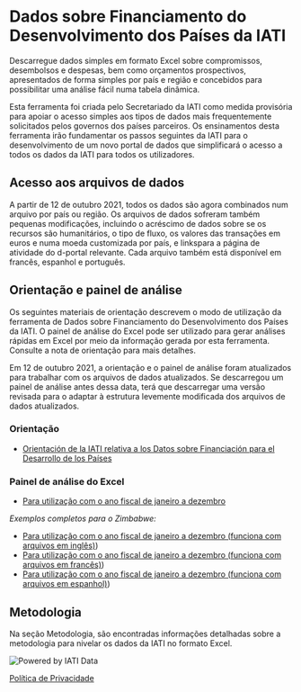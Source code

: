 # Dados sobre Financiamento do Desenvolvimento dos Países da IATI

Descarregue dados simples em formato Excel sobre compromissos, desembolsos e despesas, bem como orçamentos prospectivos, apresentados de forma simples por país e região e concebidos para possibilitar uma análise fácil numa tabela dinâmica.

Esta ferramenta foi criada pelo Secretariado da IATI como medida provisória para apoiar o acesso simples aos tipos de dados mais frequentemente solicitados pelos governos dos países parceiros. Os ensinamentos desta ferramenta irão fundamentar os passos seguintes da IATI para o desenvolvimento de um novo portal de dados que simplificará o acesso a todos os dados da IATI para todos os utilizadores.

## Acesso aos arquivos de  dados

A partir de 12 de outubro 2021, todos os dados são agora combinados num arquivo por  país ou região. Os arquivos de  dados sofreram também pequenas modificações, incluindo o acréscimo de dados sobre se os recursos são humanitários, o tipo de fluxo, os valores das transações em euros e numa moeda customizada por país, e linkspara a página de atividade do d-portal relevante. Cada arquivo também está disponível em francês, espanhol e português.

<DownloadFile />

## Orientação e painel de análise

Os seguintes materiais de orientação descrevem o modo de utilização da ferramenta de Dados sobre Financiamento do Desenvolvimento dos Países da IATI. O painel de análise do Excel pode ser utilizado para gerar análises rápidas em Excel por meio da informação gerada por esta ferramenta. Consulte a nota de orientação para mais detalhes.

Em 12 de outubro 2021, a orientação e o painel de análise foram atualizados para trabalhar com os arquivos de dados atualizados. Se descarregou um painel de análise antes dessa data, terá que descarregar uma versão revisada para o adaptar à estrutura levemente modificada dos arquivos de dados atualizados.


### Orientação

* [Orientación de la IATI relativa a los Datos sobre Financiación para el
Desarrollo de los Países](Orientación%20para%20la%20CDFD%20de%20IATI_v1_ES.pdf)

### Painel de análise do Excel

* [Para utilização com o ano fiscal de janeiro a dezembro](/v2%20IATI%20CDFD%20Analysis%20Dashboard_Jan-Dec.xlsx)

_Exemplos completos para o Zimbabwe:_

* [Para utilização com o ano fiscal de janeiro a dezembro (funciona com arquivos em inglês)](/v2%20IATI%20CDFD%20Analysis%20Dashboard_Jan-Dec_Malawi%20Example.xlsx))
* [Para utilização com o ano fiscal de janeiro a dezembro (funciona com arquivos em francês)](/v2%20IATI%20CDFD%20Analysis%20Dashboard_Jan-Dec_Malawi%20Example_FR.xlsx))
* [Para utilização com o ano fiscal de janeiro a dezembro (funciona com arquivos em espanhol)](/v2%20IATI%20CDFD%20Analysis%20Dashboard_Jan-Dec_Malawi%20Example_ES.xlsx))

## Metodologia

Na seção Metodologia, são encontradas informações detalhadas sobre a metodologia para nivelar os dados da IATI no formato Excel.

<p class="center-logo">
	<img src="/powered-by-iati.png" alt="Powered by IATI Data" />
</p>

[Política de Privacidade](https://iatistandard.org/en/privacy-policy/)

